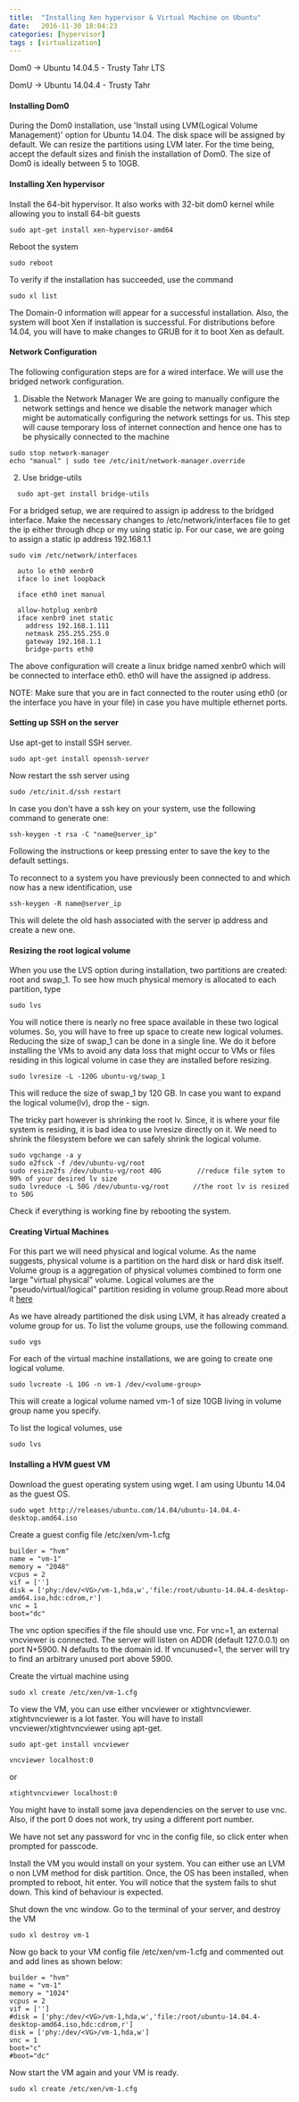 ```yaml
---
title:  "Installing Xen hypervisor & Virtual Machine on Ubuntu"
date:   2016-11-30 18:04:23
categories: [hypervisor]
tags : [virtualization]
---
```


Dom0 -> Ubuntu 14.04.5 - Trusty Tahr LTS

DomU -> Ubuntu 14.04.4 - Trusty Tahr

#### Installing Dom0

During the Dom0 installation, use 'Install using LVM(Logical Volume Management)' option for Ubuntu 14.04. The disk space will be assigned by default. We can resize the partitions using LVM later. For the time being, accept the default sizes and finish the installation of Dom0. The size of Dom0 is ideally between 5 to 10GB.

#### Installing Xen hypervisor

Install the 64-bit hypervisor. It also works with 32-bit dom0 kernel while allowing you to install 64-bit guests

```
sudo apt-get install xen-hypervisor-amd64
```

Reboot the system

```
sudo reboot
```

To verify if the installation has succeeded, use the command

```
sudo xl list
```

The Domain-0 information will appear for a successful installation. Also, the system will boot Xen if installation is successful. For distributions before 14.04, you will have to make changes to GRUB for it to boot Xen as default.

#### Network Configuration

The following configuration steps are for a wired interface. We will use the bridged network configuration.

1. Disable the Network Manager
  We are going to manually configure the network settings and hence we disable the network manager which might be automatically configuring the network settings for us.
  This step will cause temporary loss of internet connection and hence one has to be physically connected to the machine


```
sudo stop network-manager
echo "manual" | sudo tee /etc/init/network-manager.override
```


2. Use bridge-utils

```
  sudo apt-get install bridge-utils
```

  For a bridged setup, we are required to assign ip address to the bridged interface. Make the necessary changes to /etc/network/interfaces file to get the ip either through dhcp or my using static ip. For our case, we are going to assign a static ip address 192.168.1.1

```
sudo vim /etc/network/interfaces
```

```
  auto lo eth0 xenbr0
  iface lo inet loopback

  iface eth0 inet manual

  allow-hotplug xenbr0
  iface xenbr0 inet static
    address 192.168.1.111
    netmask 255.255.255.0
    gateway 192.168.1.1
    bridge-ports eth0
```

The above configuration will create a linux bridge named xenbr0 which will be connected to interface eth0. eth0 will have the assigned ip address.

NOTE: Make sure that you are in fact connected to the router using eth0 (or the interface you have in your file) in case you have multiple ethernet ports.

#### Setting up SSH on the server
Use apt-get to install SSH server.

```
sudo apt-get install openssh-server
```

Now restart the ssh server using

```
sudo /etc/init.d/ssh restart
```

In case you don't have a ssh key on your system, use the following command to generate one:

```
ssh-keygen -t rsa -C "name@server_ip"
```

Following the instructions or keep pressing enter to save the key to the default settings.

To reconnect to a system you have previously been connected to and which now has a new identification, use

```
ssh-keygen -R name@server_ip
```

This will delete the old hash associated with the server ip address and create a new one.

#### Resizing the root logical volume
When you use the LVS option during installation, two partitions are created: root and swap_1. To see how much physical memory is allocated to each partition, type

```
sudo lvs
```

You will notice there is nearly no free space available in these two logical volumes. So, you will have to free up space to create new logical volumes. Reducing the size of swap_1 can be done in a single line. We do it before installing the VMs to avoid any data loss that might occur to VMs or files residing in this logical volume in case they are installed before resizing.

```
sudo lvresize -L -120G ubuntu-vg/swap_1
```

This will reduce the size of swap_1 by 120 GB. In case you want to expand the logical volume(lv), drop the - sign.

The tricky part however is shrinking the root lv. Since, it is where your file system is residing, it is bad idea to use lvresize directly on it. We need to shrink the filesystem before we can safely shrink the logical volume.

```
sudo vgchange -a y
sudo e2fsck -f /dev/ubuntu-vg/root
sudo resize2fs /dev/ubuntu-vg/root 40G         //reduce file sytem to 90% of your desired lv size
sudo lvreduce -L 50G /dev/ubuntu-vg/root      //the root lv is resized to 50G
```

Check if everything is working fine by rebooting the system.

#### Creating Virtual Machines
For this part we will need physical and logical volume. As the name suggests, physical volume is a partition on the hard disk or hard disk itself. Volume group is a aggregation of physical volumes combined to form one large "virtual physical" volume. Logical volumes are the "pseudo/virtual/logical" partition residing in volume group.Read more about it [here](https://wiki.archlinux.org/index.php/LVM)

As we have already partitioned the disk using LVM, it has already created a volume group for us. To list the volume groups, use the following command.

```
sudo vgs
```

For each of the virtual machine installations, we are going to create one logical volume.

```
sudo lvcreate -L 10G -n vm-1 /dev/<volume-group>
```

This will create a logical volume named vm-1 of size 10GB living in volume group name you specify.

To list the logical volumes, use

```
sudo lvs
```

#### Installing a HVM guest VM

Download the guest operating system using wget. I am using Ubuntu 14.04 as the guest OS.

```
sudo wget http://releases/ubuntu.com/14.04/ubuntu-14.04.4-desktop.amd64.iso
```

Create a guest config file /etc/xen/vm-1.cfg

```
builder = "hvm"
name = "vm-1"
memory = "2048"
vcpus = 2
vif = ['']
disk = ['phy:/dev/<VG>/vm-1,hda,w','file:/root/ubuntu-14.04.4-desktop-amd64.iso,hdc:cdrom,r']
vnc = 1
boot="dc"
```

The vnc option specifies if the file should use vnc. For vnc=1, an external vncviewer is connected. The server will listen on ADDR (default 127.0.0.1) on port N+5900. N defaults to the domain id. If vncunused=1, the server will try to find an arbitrary unused port above 5900.

Create the virtual machine using

```
sudo xl create /etc/xen/vm-1.cfg
```

To view the VM, you can use either vncviewer or xtightvncviewer. xtightvncviewer is a lot faster. You will have to install vncviewer/xtightvncviewer using apt-get.

```
sudo apt-get install vncviewer
```

```
vncviewer localhost:0
```
or

```
xtightvncviewer localhost:0
```

You might have to install some java dependencies on the server to use vnc. Also, if the port 0 does not work, try using a different port number.

We have not set any password for vnc in the config file, so click enter when prompted for passcode.

Install the VM you would install on your system. You can either use an LVM o non LVM method for disk partition. Once, the OS has been installed, when prompted to reboot, hit enter. You will notice that the system fails to shut down. This kind of behaviour is expected.

Shut down the vnc window. Go to the terminal of your server, and destroy the VM

```
sudo xl destroy vm-1
```

Now go back to your VM config file /etc/xen/vm-1.cfg and commented out and add lines as shown below:

```
builder = "hvm"
name = "vm-1"
memory = "1024"
vcpus = 2
vif = ['']
#disk = ['phy:/dev/<VG>/vm-1,hda,w','file:/root/ubuntu-14.04.4-desktop-amd64.iso,hdc:cdrom,r']
disk = ['phy:/dev/<VG>/vm-1,hda,w']
vnc = 1
boot="c"
#boot="dc"
```

Now start the VM again and your VM is ready.

```
sudo xl create /etc/xen/vm-1.cfg
```
